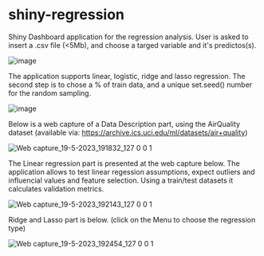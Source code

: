 # shiny-regression
Shiny Dashboard application for the regression analysis.
User is asked to insert a .csv file (<5Mb), and choose a targed variable and it's predictos(s).

![image](https://github.com/Taniaosdch/shiny-regression/assets/67751914/2255389b-7600-414f-b2d6-7b3062aa4586)

The application supports linear, logistic, ridge and lasso regression. 
The second step is to chose a % of train data, and a unique set.seed() number for the random sampling. 

![image](https://github.com/Taniaosdch/shiny-regression/assets/67751914/3a2d9498-dce0-4397-9e99-c8ab8f33a7af)

Below is a web capture of a Data Description part, using the AirQuality dataset (available via: <https://archive.ics.uci.edu/ml/datasets/air+quality>)

![Web capture_19-5-2023_191832_127 0 0 1](https://github.com/Taniaosdch/shiny-regression/assets/67751914/533d4490-ee7e-4d64-af50-e8886fd4a29c)

The Linear regression part is presented at the web capture below. The application allows to test linear regession assumptions, expect outliers and influencial values and feature selection.
Using a train/test datasets it calculates validation metrics.

![Web capture_19-5-2023_192143_127 0 0 1](https://github.com/Taniaosdch/shiny-regression/assets/67751914/bf787368-8458-4478-a69e-62467b0efca5)

Ridge and Lasso part is below. (click on the Menu to choose the regression type)

![Web capture_19-5-2023_192454_127 0 0 1](https://github.com/Taniaosdch/shiny-regression/assets/67751914/d61a4f43-f4c0-4013-a892-262d2edaf58f)

